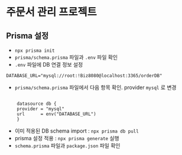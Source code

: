 # 주문서 관리 프로젝트

## Prisma 설정

- `npx prisma init`
- `prisma/schema.prisma` 파일과 `.env` 파일 확인
- `.env` 파일에 DB 연결 정보 설정

```.env
DATABASE_URL="mysql://root:!Biz8080@localhost:3365/orderDB"
```

- `prisma/schema.prisma` 파일에서 다음 항목 확인. provider `mysql` 로 변경

```schema.prisma

    datasource db {
    provider = "mysql"
    url      = env("DATABASE_URL")
    }

```

- 이미 적용된 DB schema import : `npx prisma db pull`
- prisma 설정 적용 : `npx prisma generate` 실행
- `schema.prisma` 파일과 `package.json` 파일 확인
